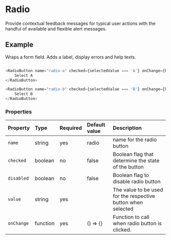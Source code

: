 # Radio

Provide contextual feedback messages for typical user actions with the handful of available and flexible alert messages.

## Example

Wraps a form field. Adds a label, display errors and help texts.

```javascript

<RadioButton name="radio-a" checked={selectedValue === 'A'} onChange={handleChange} value="A">
    Select A
</RadioButton>

<RadioButton name="radio-b" checked={selectedValue === 'B'} onChange={handleChange} value="B">
    Select B
</RadioButton>

```

### Properties

| Property   | Type     | Required | Default value | Description                                                  |
| :--------- | :------- | :------- | :------------ | :----------------------------------------------------------- |
| `name`     | string   | yes      | radio         | name for the radio button                                    |
| `checked`  | boolean  | no       | false         | Boolean flag that determine the state of the button          |
| `disabled` | boolean  | no       | false         | Boolean flag to disable radio button                         |
| `value`    | string   | yes      |               | The value to be used for the respective button when selected |
| `onChange` | function | yes      | () => {}      | Function to call when radio button is clicked.               |
